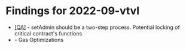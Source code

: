 # Findings for 2022-09-vtvl 

- [[QA]]([QA]-1384008525/README.md) - setAdmin should be a two-step process. Potential locking of critical contract's functions
- [](-1383922038/README.md) - Gas Optimizations
